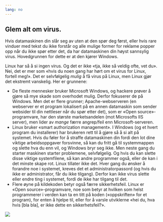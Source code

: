 ```yaml
---
lang: no
---
```





<h2>Glem alt om virus.</h2>

Hvis datamaskinen din slår seg av uten at den spør deg først, eller hvis rare vinduer med tekst du ikke forstår og alle mulige former for reklame popper opp når du ikke spør etter det, da har datamaskinen din høyst sannsylig virus. Hovedgrunnen for dette er at den kjører Windows.

Linux har så å si ingen virus. Og det er ikke «tja, ikke så veldig ofte, vet du». Nei, det er mer som «hvis du noen gang har hørt om et virus for Linux, fortell meg!». Det er selvfølgelig <i>mulig</i> å få virus på Linux, men Linux gjør det ekstremt vanskelig. Her er grunnene:

<ul>

<li>De fleste mennesker bruker Microsoft Windows, og hackere prøver å gjøre så mye skade som overhodet mulig. Derfor fokuserer de på Windows. Men det er flere grunner; Apache-webserveren (en webserver er et program lokalisert på en annen datamaskin som sender websider til din nettleser når du spør etter det), som er «Open source»-programvare, har den største marketsandelen (mot Microsofts IIS server), men lider av <i>mange</i> færre angrep/feil enn Microsoft-serveren.</li>

<li>Linux bruker «smart authorization management». I Windows (og et hvert program du installerer) har brukeren rett til å gjøre så å si alt på systemet. Hvis du føler for å straffe datamaskinen din fordi den lot dine viktige arbeidsoppgaver forsvinne, så kan du fritt gå til systemmappen og slette hva du enn vil, og Windows bryr seg ikke. Men neste gang du starter maskinen starter problemene, selvfølgelig. Og hvis du kan slette disse viktige systemfilene, så kan andre programmer også, eller de kan i det minste skape rot. Linux tillater ikke det. Hver gang du ønsker å forandre noe i systemet, kreves det et administratorpassord (og hvis du ikke er administrator, får du ikke tilgang). Derfor kan ikke virus slette eller endre ting i systemet, fordi de ikke har tilgang til det.</li>

<li>Flere øyne på kildekoden betyr også færre sikkerhetsfeil. Linux er «Open source»-programvare, noe som betyr at hvilken som helst programmerer i verden kan ta en titt på koden («oppskriften» for et program), for enten å hjelpe til, eller for å varsle utviklerne «hei du, hva hvis [bla bla], er ikke dette en sikkerhetsfeil?».</li>

</ul>

<img src="Images/viruses_thumb.png" />





